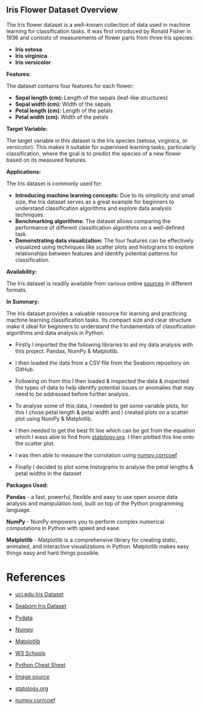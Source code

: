 ## Iris Flower Dataset Overview

The Iris flower dataset is a well-known collection of data used in machine learning for classification tasks. It was first introduced by Ronald Fisher in 1936 and consists of measurements of flower parts from three Iris species:

* **Iris setosa**
* **Iris virginica**
* **Iris versicolor**

**Features:**

The dataset contains four features for each flower:

* **Sepal length (cm):** Length of the sepals (leaf-like structures)
* **Sepal width (cm):** Width of the sepals
* **Petal length (cm):** Length of the petals
* **Petal width (cm):** Width of the petals

**Target Variable:**

The target variable in this dataset is the Iris species (setosa, virginica, or versicolor). This makes it suitable for supervised learning tasks, particularly classification, where the goal is to predict the species of a new flower based on its measured features.

**Applications:**

The Iris dataset is commonly used for:

* **Introducing machine learning concepts:** Due to its simplicity and small size, the Iris dataset serves as a great example for beginners to understand classification algorithms and explore data analysis techniques.
* **Benchmarking algorithms:** The dataset allows comparing the performance of different classification algorithms on a well-defined task.
* **Demonstrating data visualization:** The four features can be effectively visualized using techniques like scatter plots and histograms to explore relationships between features and identify potential patterns for classification.

**Availability:**

The Iris dataset is readily available from various online [sources](https://github.com/mwaskom/seaborn-data/blob/master/iris.csv) in different formats.

**In Summary:**

The Iris dataset provides a valuable resource for learning and practicing machine learning classification tasks. Its compact size and clear structure make it ideal for beginners to understand the fundamentals of classification algorithms and data analysis in Python.

- Firstly I imported the the following libraries to aid my data analysis with this project. Pandas, NumPy & Matplotlib.

- I then loaded the data from a CSV file from the Seaborn repository on GitHub.

- Following on from this I then loaded & inspected the data & inspected the types of data to help identify potential issues or anomalies that may need to be addressed before further analysis.

- To analyse some of this data, I needed to get some variable plots, for this I chose petal length & petal width and I created plots on a scatter plot using NumPy & Matplotlib.

- I then needed to get the best fit line which can be got from the equation which I wass able to find from [statology.org](https://www.statology.org/line-of-best-fit-python/). I then plotted this line onto the scatter plot.

- I was then able to measure the corrolation using [numpy.corrcoef](https://numpy.org/doc/stable/reference/generated/numpy.corrcoef.html)

- Finally I decided to plot some histograms to analyse the petal lengths & petal widths in the dataset

**Packages Used:**

**Pandas** -  a fast, powerful, flexible and easy to use open source data analysis and manipulation tool, built on top of the Python programming language.

**NumPy** - NumPy empowers you to perform complex numerical computations in Python with speed and ease.

**Matplotlib** - Matplotlib is a comprehensive library for creating static, animated, and interactive visualizations in Python. Matplotlib makes easy things easy and hard things possible.

# References

- [uci.edu Iris Dataset](https://archive.ics.uci.edu/dataset/53/iris)
 
- [Seaborn Iris Dataset](https://github.com/mwaskom/seaborn-data/blob/master/iris.csv)
 
- [Pydata](https://pandas.pydata.org/)
 
- [Numpy](https://numpy.org/)
 
- [Matplotlib](https://matplotlib.org/)

- [W3 Schools](https://www.w3schools.com/python/)

- [Python Cheat Sheet](https://acrobat.adobe.com/id/urn:aaid:sc:EU:f0f818bf-f5f5-469d-a9c9-9ef5370367e9?comment_id=29df74be-c9cb-4937-acb5-2c65a445a664)

- [Image source](http://www.lac.inpe.br/~rafael.santos/Docs/CAP394/WholeStory-Iris.html#correlations)

- [statology.org](https://www.statology.org/line-of-best-fit-python/)

- [numpy.corrcoef](https://numpy.org/doc/stable/reference/generated/numpy.corrcoef.html)
